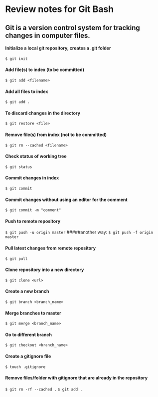 # Review notes for Git Bash

## Git is a version control system for tracking changes in computer files.

#### Initialize a local git repository, creates a .git folder
`$ git init`

#### Add file(s) to index  (to be committed)
`$ git add <filename>`
#### Add all files to index
`$ git add .`

#### To discard changes in the directory
`$ git restore <file>`

#### Remove file(s) from index (not to be committed)
`$ git rm --cached <filename>`

#### Check status of working tree
`$ git status`

#### Commit changes in index
`$ git commit`

#### Commit changes without using an editor for the comment
`$ git commit -m "comment"`

#### Push to remote repository
`$ git push -u origin master`
#####another way:
`$ git push -f origin master`

#### Pull latest changes from remote repository
`$ git pull`

#### Clone repository into a new directory
`$ git clone <url>`

#### Create a new branch
`$ git branch <branch_name>`

#### Merge branches to master
`$ git merge <branch_name>`

#### Go to different branch
`$ git checkout <branch_name>`

#### Create a gitignore file
`$ touch .gitignore`

#### Remove files/folder with gitignore that are already in the repository
`$ git rm -rf --cached .`
`$ git add .`